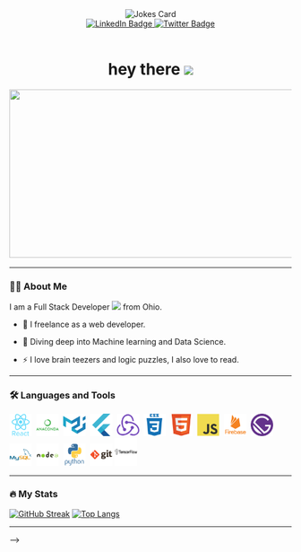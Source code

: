 <div id="header" align="center">
  <img src="https://readme-jokes.vercel.app/api" alt="Jokes Card" />
 <div id="badges">
    <a href="https://www.linkedin.com/in/diane-leigh-5251a275/">
      <img src="https://img.shields.io/badge/LinkedIn-blue?style=for-the-badge&logo=linkedin&logoColor=white" alt="LinkedIn Badge"/>
    </a>
    <!-- <a href="Diane#3610">
      <img src="https://img.shields.io/badge/Discord-white?style=for-the-badge&logo=Discord&logoColor=#5865F2" alt="Youtube Badge"/>
    </a> -->
    <a href="https://twitter.com/leighd2008">
      <img src="https://img.shields.io/badge/Twitter-blue?style=for-the-badge&logo=twitter&logoColor=white" alt="Twitter Badge"/>
    </a>
  </div>
  <img src="https://komarev.com/ghpvc/?username=leighd2008&style=flat-square&color=blue" alt=""/>
  <h1>  hey there
    <img src="https://media.giphy.com/media/hvRJCLFzcasrR4ia7z/giphy.gif" width="10px"/>
  </h1>
</div>
<div align="center">
  <img src="https://media.giphy.com/media/hpXdHPfFI5wTABdDx9/giphy.gif" width="600" height="300"/>
</div>

---

### :woman_technologist: About Me

I am a Full Stack Developer <img src="https://media.giphy.com/media/QssGEmpkyEOhBCb7e1/giphy.gif" width="20"> from Ohio.

- :telescope: I freelance as a web developer.

- :seedling: Diving deep into Machine learning and Data Science.

- :zap: I love brain teezers and logic puzzles, I also love to read.

<!-- - :mailbox:How to reach me: [![Linkedin Badge](https://img.shields.io/badge/-leighd2008-blue?style=flat&logo=Gmail&logoColor=#EA4335)](your-linkedin-url) -->

---

### :hammer_and_wrench: Languages and Tools
<div>
  <!-- <img src="https://github.com/devicons/devicon/blob/master/icons/java/java-original-wordmark.svg" title="Java" alt="Java" width="40" height="40"/>&nbsp; -->
  <img src="https://github.com/devicons/devicon/blob/master/icons/react/react-original-wordmark.svg" title="React" alt="React" width="40" height="40"/>&nbsp;
  <img src="https://github.com/devicons/devicon/blob/master/icons/anaconda/anaconda-original-wordmark.svg" title="Anaconda" alt="Anaconda" width="40" height="40"/>&nbsp;
  <img src="https://github.com/devicons/devicon/blob/master/icons/materialui/materialui-original.svg" title="Material UI" alt="Material UI" width="40" height="40"/>&nbsp;
  <img src="https://github.com/devicons/devicon/blob/master/icons/flutter/flutter-original.svg" title="Flutter" alt="Flutter" width="40" height="40"/>&nbsp;
  <img src="https://github.com/devicons/devicon/blob/master/icons/redux/redux-original.svg" title="Redux" alt="Redux " width="40" height="40"/>&nbsp;
  <img src="https://github.com/devicons/devicon/blob/master/icons/css3/css3-plain-wordmark.svg"  title="CSS3" alt="CSS" width="40" height="40"/>&nbsp;
  <img src="https://github.com/devicons/devicon/blob/master/icons/html5/html5-original.svg" title="HTML5" alt="HTML" width="40" height="40"/>&nbsp;
  <img src="https://github.com/devicons/devicon/blob/master/icons/javascript/javascript-original.svg" title="JavaScript" alt="JavaScript" width="40" height="40"/>&nbsp;
  <img src="https://github.com/devicons/devicon/blob/master/icons/firebase/firebase-plain-wordmark.svg" title="Firebase" alt="Firebase" width="40" height="40"/>&nbsp;
  <img src="https://github.com/devicons/devicon/blob/master/icons/gatsby/gatsby-original.svg" title="Gatsby"  alt="Gatsby" width="40" height="40"/>&nbsp;
  <img src="https://github.com/devicons/devicon/blob/master/icons/mysql/mysql-original-wordmark.svg" title="MySQL"  alt="MySQL" width="40" height="40"/>&nbsp;
  <img src="https://github.com/devicons/devicon/blob/master/icons/nodejs/nodejs-original-wordmark.svg" title="NodeJS" alt="NodeJS" width="40" height="40"/>&nbsp;
  <img src="https://github.com/devicons/devicon/blob/master/icons/python/python-original-wordmark.svg" title="Python" alt="Python" width="40" height="40"/>&nbsp;
  <img src="https://github.com/devicons/devicon/blob/master/icons/git/git-original-wordmark.svg" title="Git" **alt="Git" width="40" height="40"/>
<img src="https://github.com/devicons/devicon/blob/master/icons/tensorflow/tensorflow-line-wordmark.svg" title="TensorFlow"**alt="TensorFlow" width="40" height="50"/>
</div>

---

### :fire: My Stats
[![GitHub Streak](http://github-readme-streak-stats.herokuapp.com?user=leighd2008&theme=dark&background=000000)](https://git.io/streak-stats)
[![Top Langs](https://github-readme-stats.vercel.app/api/top-langs/?username=leighd2008&layout=compact&theme=vision-friendly-dark)](https://github.com/anuraghazra/github-readme-stats)

---

<!-- ### :writing_hand: Blog Posts
<!-- BLOG-POST-LIST:START -->
<!-- BLOG-POST-LIST:END --> -->
